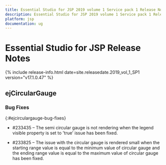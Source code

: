```yaml
---
title: Essential Studio for JSP 2019 volume 1 Service pack 1 Release Notes  
description: Essential Studio for JSP 2019 volume 1 Service pack 1 Release Notes  
platform: jsp
documentation: ug
---
```


# Essential Studio for JSP  Release Notes  

{% include release-info.html date=site.releasedate.2019_vol_1_SP1  version="v17.1.0.47" %} 




## ejCircularGauge

### Bug Fixes
{:#ejcirculargauge-bug-fixes}

*  \#233435 – The semi circular gauge is not rendering when the legend visible property is set to 'true' issue has been fixed.

*  \#233825 – The issue with the circular gauge is rendered small when the starting range value is equal to the minimum value of circular gauge and the ending range value is equal to the maximum value of circular gauge has been fixed.

